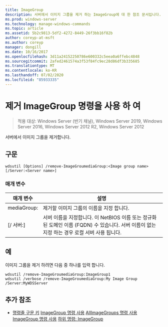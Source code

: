 ```yaml
---
title: ImageGroup
description: 서버에서 이미지 그룹을 제거 하는 ImageGroup에 대 한 참조 문서입니다.
ms.prod: windows-server
ms.technology: manage-windows-commands
ms.topic: article
ms.assetid: 5b2c9813-5df2-4272-8449-26f3bb16f82b
author: coreyp-at-msft
ms.author: coreyp
manager: dongill
ms.date: 10/16/2017
ms.openlocfilehash: 3d11a24152250786e600332c5eea0a6ffebc4848
ms.sourcegitcommit: 2afed2461574a3f53f84fc9ec28d86df3b335685
ms.translationtype: MT
ms.contentlocale: ko-KR
ms.lasthandoff: 07/02/2020
ms.locfileid: "85933335"
---
```

# <a name="using-the-remove-imagegroup-command"></a>제거 ImageGroup 명령을 사용 하 여

> 적용 대상: Windows Server (반기 채널), Windows Server 2019, Windows Server 2016, Windows Server 2012 R2, Windows Server 2012

서버에서 이미지 그룹을 제거합니다.

## <a name="syntax"></a>구문
```
wdsutil [Options] /remove-ImageGroumediaGroup:<Image group name> [/Server:<Server name>]
```
### <a name="parameters"></a>매개 변수
|매개 변수|설명|
|-------|--------|
mediaGroup:<Image group name>|제거할 이미지 그룹의 이름을 지정 합니다.|
|[/ 서버:<Server name>]|서버 이름을 지정합니다. 이 NetBIOS 이름 또는 정규화 된 도메인 이름 (FQDN) 수 있습니다. 서버 이름이 없는 지정 하는 경우 로컬 서버 사용 됩니다.|
## <a name="examples"></a>예
이미지 그룹을 제거 하려면 다음 중 하나를 입력 합니다.
```
wdsutil /remove-ImageGroumediaGroup:ImageGroup1
wdsutil /verbose /remove-ImageGroumediaGroup:My Image Group /Server:MyWDSServer
```
## <a name="additional-references"></a>추가 참조
- [명령줄 구문 키](command-line-syntax-key.md) 
 [ImageGroup 명령 사용](using-the-add-imagegroup-command.md) 
 [AllImageGroups 명령 사용](using-the-get-allimagegroups-command.md) 
 [ImageGroup 명령 사용](using-the-get-imagegroup-command.md) 
 [하위 명령: ImageGroup](subcommand-set-imagegroup.md)
